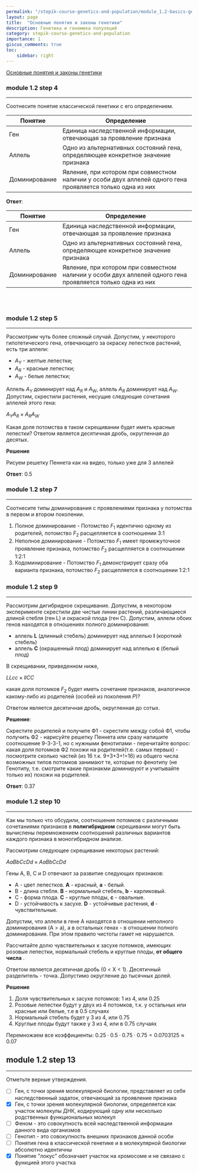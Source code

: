 ```yaml
---
permalink: "/stepik-course-genetics-and-population/module_1.2-basics-genetic-laws"
layout: page
title:  "Основные понятия и законы генетики"
description: Генетика и геномика популяций
category: stepik-course-genetics-and-population
importance: 1
giscus_comments: true
toc:
    sidebar: right
---
```


[Основные понятия и законы генетики](https://stepik.org/lesson/88180/step/1?unit=64520)

### module 1.2 step 4

-----------

Соотнесите понятие классической генетики с его определением.


| Понятие | Определение | 
| ------- | ------------| 
| Ген     | Единица наследственной информации, отвечающая за проявление признака |     
| Аллель  | Одно из альтернативных состояний гена, определяющее конкретное значение признака |
| Доминирование | Явление, при котором при совместном наличии у особи двух аллелей одного гена проявляется только одна из них |

**Ответ**:

| Понятие  | Определение |
| ------- | ------------|
| Ген                      | Единица наследственной информации, отвечающая за проявление признака |
| Аллель                | Одно из альтернативных состояний гена, определяющее конкретное значение признака |
| Доминирование | Явление, при котором при совместном наличии у особи двух аллелей одного гена проявляется только одна из них |  

<br/><br/>

### module 1.2 step 5

---------------------

Рассмотрим чуть более сложный случай. Допустим, у некоторого гипотетического гена, отвечающего за окраску лепестков растений, есть три аллели:

* $A_Y$ - желтые лепестки;
* $A_R$ - красные лепестки;
* $A_W$ - белые лепестки;

Аллель $A_Y$ доминирует над $A_R$ и $A_W$, аллель $A_R$ доминирует над $A_W$. Допустим, скрестили растения, несущие следующие сочетания аллелей этого гена:

$A_YA_R \times A_RA_W$

Какая доля потомства в таком скрещивании будет иметь красные лепестки? Ответом является десятичная дробь, округленная до десятых.

**Решение**

Рисуем решетку Пеннета как на видео, только уже для 3 аллелей

**Ответ**: 0.5


### module 1.2 step 7

-----------------------------------------------------

Соотнесите типы доминирования с проявлениями признака у потомства в первом и втором поколении.

1. Полное доминирование - Потомство $F_1$ идентично одному из родителей, потомство $F_2$ расщепляется в соотношении 3:1
2. Неполное доминирование - Потомство $F_1$ имеет промежуточное проявление признака, потомство $F_2$ расщепляется в соотношении 1:2:1
3. Кодоминирование - Потомство $F_1$ демонстрирует сразу оба варианта признака, потомство $F_2$ расщепляется в соотношении 1:2:1

### module 1.2 step 9

---------------------------------------

Рассмотрим дигибридное скрещивание. Допустим, в некотором эксперименте скрестили две чистые линии растений, различающиеся длиной стебля (ген L) и окраской плода (ген C). Допустим, аллели обоих генов находятся в отношениях полного доминирования:

* аллель **L** (длинный стебель) доминирует над аллелью **l** (короткий стебель)
* аллель **C** (окрашенный плод) доминирует над аллелью **c** (белый плод)

В скрещивании, приведенном ниже,

$LLcc \times llCC$

какая доля потомков $F_2$ будет иметь сочетание признаков, аналогичное какому-либо из родителей (особей из поколения $P$)?

Ответом является десятичная дробь, округленная до сотых.

**Решение**:

Скрестите родителей и получите Ф1 - скрестите между собой Ф1, чтобы получить Ф2 - нарисуйте решетку Пеннета или сразу напишите соотношение 9-3-3-1, но с нужными фенотипами -  перечитайте вопрос: какая доля потомков Ф2 похожи на родителей(т.е. самых первых) - посмотрите сколько частей (из 16 т.к. 9+3+3+!=16) из общего числа возможных типов потомков занимают те, которые по фенотипу (не Генотипу, т.е. смотрите какие признакми доминируют и учитывайте только их) похожи на родителей.

**Ответ**: 0.37

### module 1.2 step 10

----------------------------------------

Как мы только что обсудили, соотношения потомков с различными сочетаниями признаков в **полигибридном** скрещивании могут быть вычислены перемножением соотношений различных вариантов каждого признака в моногибридном анализе.

Рассмотрим следующее скрещивание некоторых растений:

$AaBbCcDd \times AaBbCcDd$

Гены A, B, C и D отвечают за развитие следующих признаков:

* A - цвет лепестков. **A** - красный, **а** - белый.
* B - длина стебля. **B** - нормальный стебель, **b** - карликовый.
* C - форма плода. **C** - круглые плоды, **c** - овальные.
* D - устойчивость к засухе. **D** - устойчивые растения, **d** - чувствительные.

Допустим, что аллели в гене A находятся в отношении неполного доминирования (A > a), а в остальных генах - в отношении полного доминирования. При этом правило чистоты гамет не нарушается.

Рассчитайте долю чувствительных к засухе потомков, имеющих розовые лепестки, нормальный стебель и круглые плоды,  **от общего числа** .

Ответом является десятичная дробь (0 < X < 1). Десятичный разделитель - точка. Допустимо округление до тысячных долей.

**Решение**

1) Доля чувствительных к засухе потомков: 1 из 4, или 0.25
2) Розовые лепестки будут у двух из 4 потомков, т.к. у остальных или красные или белые, т.е в 0.5 случаях
3) Нормальный стебель будет у 3 из 4, или 0.75
4) Круглые плоды будут также у 3 из 4, или в 0.75 случаях

Перемножаем все коэффициенты: $0.25\cdot0.5\cdot0.75\cdot0.75=0.0703125\approx0.07$


## module 1.2 step 13

---------------------------------------

Отметьте верные утверждения.

* [ ] Ген, с точки зрения молекулярной биологии, представляет из себя наследственный задаток, отвечающий за проявление признака
* [x] Ген, с точки зрения молекулярной биологии, определяется как участок молекулы ДНК, кодирующий одну или несколько родственных функциональных молекул
* [ ] Феном - это совокупность всей наследственной информации данного вида организмов
* [ ] Генотип - это совокупность внешних признаков данной особи
* [ ] Понятия гена в классической генетике и в молекулярной биологии абсолютно идентичны
* [x] Понятие "локус" обозначает участок на хромосоме и не связано с функцией этого участка
